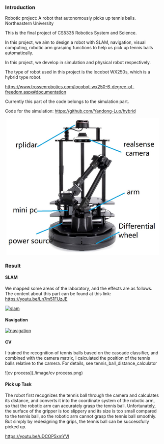 ### Introduction

Robotic project: A robot that autonomously picks up tennis balls. Northeastern University

This is the final project of CS5335 Robotics System and Science.

In this project, we aim to design a robot with SLAM, navigation, visual computing, robotic arm grasping functions to help us pick up tennis balls automatically.

In this project, we develop in simulation and physical robot respectively.

The type of robot used in this project is the locobot WX250s, which is a hybrid type robot.

https://www.trossenrobotics.com/locobot-wx250-6-degree-of-freedom.aspx#documentation

Currently this part of the code belongs to the simulation part.

Code for the simulation: https://github.com/Yandong-Luo/hybrid

![locobot2](./image/locobot2.jpg)

### Result

#### SLAM

We mapped some areas of the laboratory, and the effects are as follows. The content about this part can be found at this link: https://youtu.be/Ln7m51FUzJE

[![slam](https://res.cloudinary.com/marcomontalbano/image/upload/v1652278742/video_to_markdown/images/youtube--Ln7m51FUzJE-c05b58ac6eb4c4700831b2b3070cd403.jpg)](https://youtu.be/Ln7m51FUzJE "slam")

#### Navigation

[![navigation](https://res.cloudinary.com/marcomontalbano/image/upload/v1652278800/video_to_markdown/images/youtube--KaYOJJXQ2rY-c05b58ac6eb4c4700831b2b3070cd403.jpg)](https://youtu.be/KaYOJJXQ2rY "navigation")

#### CV

I trained the recognition of tennis balls based on the cascade classifier, and combined with the camera matrix, I calculated the position of the tennis balls relative to the camera. For details, see tennis_ball_distance_calculator

![cv process](./image/cv process.png)

#### Pick up Task

The robot first recognizes the tennis ball through the camera and calculates its distance, and converts it into the coordinate system of the robotic arm, so that the robotic arm can accurately grasp the tennis ball. Unfortunately, the surface of the gripper is too slippery and its size is too small compared to the tennis ball, so the robotic arm cannot grasp the tennis ball smoothly. But simply by redesigning the grips, the tennis ball can be successfully picked up.

https://youtu.be/uDCOP5xmYVI
